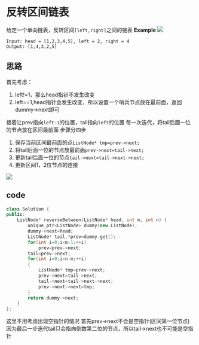 # 反转区间链表
给定一个单向链表，反转区间`[left,right]`之间的链表
**Example**
![](https://assets.leetcode.com/uploads/2021/02/19/rev2ex2.jpg)

    Input: head = [1,2,3,4,5], left = 2, right = 4
    Output: [1,4,3,2,5]

## 思路
首先考虑：
1. left!=1，那么head指针不发生改变
2. left==1,head指针会发生改变，所以设置一个哨兵节点放在最前面，返回dummy->next即可

接着让prev指向`left-1`的位置，tail指向`left`的位置
每一次迭代，将tail后面一位的节点放在区间最前面
步骤分四步
1. 保存当前区间最前面的点`ListNode* tmp=prev->next;`
2. 将tail后面一位的节点放最前面`prev->next=tail->next;`
3. 更新tail后面一位的节点`tail->next=tail->next->next;`
4. 更新区间1，2位节点的连接

[![](https://assets.leetcode.com/static_assets/discuss/uploads/files/1490008792563-reversed_linked_list.jpeg)](https://leetcode.com/problems/reverse-linked-list-ii/discuss/30709/Talk-is-cheap-show-me-the-code-(and-DRAWING))

## code
~~~cpp
class Solution {
public:
    ListNode* reverseBetween(ListNode* head, int m, int n) {
        unique_ptr<ListNode> dummy(new ListNode);
        dummy->next=head;
        ListNode* tail,*prev=dummy.get();
        for(int i=0;i<m-1;++i)
            prev=prev->next;
        tail=prev->next;
        for(int i=0;i<n-m;++i)
        {
            ListNode* tmp=prev->next;
            prev->next=tail->next;
            tail->next=tail->next->next;
            prev->next->next=tmp;
        }
        return dummy->next;
    }
};
~~~
这里不用考虑出现空指针的情况
首先prev->next不会是空指针(区间第一位节点)
因为最后一步迭代tail只会指向倒数第二位的节点，所以tail->next也不可能是空指针
